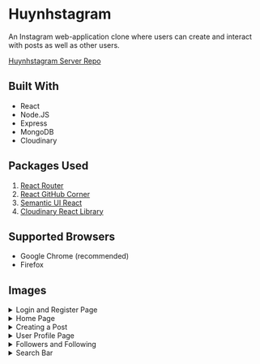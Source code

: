 # Huynhstagram
An Instagram web-application clone where users can create and interact with posts as well as other users. 

[Huynhstagram Server Repo](https://github.com/Huynheddie/huynhstagram-server)

## Built With
- React
- Node.JS
- Express
- MongoDB
- Cloudinary

## Packages Used

1. [React Router](https://www.npmjs.com/package/react-router)
2. [React GitHub Corner](https://www.npmjs.com/package/react-github-corner)
3. [Semantic UI React](https://react.semantic-ui.com/)
4. [Cloudinary React Library](https://github.com/cloudinary/cloudinary-react)

## Supported Browsers

- Google Chrome (recommended)
- Firefox

## Images

<details>
  <summary>Login and Register Page</summary>
  
  ![Image](images/login.JPG)
  ![Image](images/register.JPG)
</details>

<details>
  <summary>Home Page</summary>

  ![Image](images/start-page.JPG)

### After following a user from the **Suggested Users** section will update the Home feed with new posts.

  ![Image](images/start-page-follow.JPG)

</details>

<details>
  <summary>Creating a Post</summary>

  ![Image](images/create-post.JPG)
  ![Image](images/create-input.JPG)

### Updated Home feed with newly created post

  ![Image](images/updated-home-page.JPG)
</details>

<details>
  <summary>User Profile Page</summary>
  
  ![Image](images/profile-page.JPG)
  
  ### Edit Biography
  
  ![Image](images/edit-bio.JPG)
  
  ### Change Profile Picture
  
  ![Image](images/new-profile-pic.JPG)
  
  ### Updated User Profile
  
  ![Image](images/updated-profile.JPG)
</details>

<details>
  <summary>Followers and Following</summary>

  ![Image](images/followers.JPG)
  ![Image](images/following.JPG)
</details>

<details>
  <summary>Search Bar</summary>

  ![Image](images/search.JPG)
  ![Image](images/search-result.JPG)
</details>
